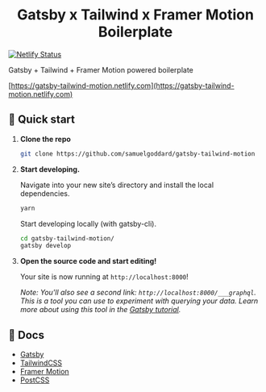 <h1 align="center">
  Gatsby x Tailwind x Framer Motion Boilerplate
</h1>

[![Netlify Status](https://api.netlify.com/api/v1/badges/7e52dbac-aec4-4a56-864f-e33649fadc9b/deploy-status)](https://app.netlify.com/sites/gatsby-tailwind-motion/deploys)

Gatsby + Tailwind + Framer Motion powered boilerplate

[https://gatsby-tailwind-motion.netlify.com](https://gatsby-tailwind-motion.netlify.com)

## 🚀 Quick start

1.  **Clone the repo**

    ```sh
    git clone https://github.com/samuelgoddard/gatsby-tailwind-motion
    ```

1.  **Start developing.**

    Navigate into your new site’s directory and install the local dependencies.

    ```sh
    yarn
    ```

    Start developing locally (with gatsby-cli).

    ```sh
    cd gatsby-tailwind-motion/
    gatsby develop
    ```

1.  **Open the source code and start editing!**

    Your site is now running at `http://localhost:8000`!

    _Note: You'll also see a second link: _`http://localhost:8000/___graphql`_. This is a tool you can use to experiment with querying your data. Learn more about using this tool in the [Gatsby tutorial](https://www.gatsbyjs.org/tutorial/part-five/#introducing-graphiql)._

## 📄 Docs

- [Gatsby](https://www.gatsbyjs.org/docs/)
- [TailwindCSS](https://tailwindcss.com/)
- [Framer Motion](https://www.framer.com/motion/)
- [PostCSS](https://postcss.org/)